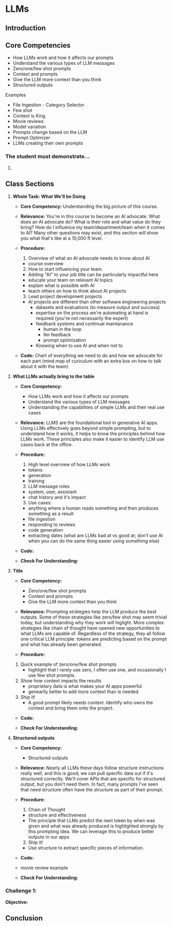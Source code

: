 # LLMs

## Introduction

## Core Competencies

- How LLMs work and how it affects our prompts
- Understand the various types of LLM messages
- Zero/one/few shot prompts
- Context and prompts
- Give the LLM more context than you think
- Structured outputs

Examples
- File Ingestion - Category Selector
- Few shot
- Context is King
- Movie reviews
- Model variation
- Prompts change based on the LLM
- Prompt Optimizer
- LLMs creating their own prompts


### The student must demonstrate...

1. 

## Class Sections

1. **Whole Task: What We'll be Doing**
   
   - **Core Competency:** 
        Understanding the big picture of this course. 
   
   - **Relevance:** 
        You're in this course to become an AI advocate. What does an AI advocate do? What is their role and what value do they bring? How do I influence my team/department/team when it comes to AI? Many other questions may exist, and this section will show you what that's like at a 10,000 ft level. 
   
   - **Procedure:**
      1. Overview of what an AI advocate needs to know about AI
        - course overview
      2. How to start influencing your team. 
        - Adding "AI" to your job title can be particularly impactful here
        - educate your team on relevant AI topics
        - explain what is possible with AI
        - teach others on how to think about AI projects
      3. Lead project development projects
        - AI projects are different than other software engineering projects
            - datasets and evaluations (to measure output and success)
            - expertise on the process we're automating at hand is required (you're not necessarily the expert)
            - feedback systems and continual maintanance
                - human in the loop
                - llm feedback
                - prompt optimization
            - Knowing when to use AI and when not to


   - **Code:**
        Chart of everything we need to do and how we advocate for each part (mind map of curiculum with an extra box on how to talk about it with the team)


1. **What LLMs actually bring to the table**
   
   - **Core Competency:** 
        - How LLMs work and how it affects our prompts
        - Understand the various types of LLM messages
        - Understanding the capabilities of simple LLMs and their real use cases
   
   - **Relevance:** 
        LLMS are the foundational tool in generative AI apps. Using LLMs effectively goes beyond simple prompting, but to understand how it works, it helps to know the principles behind how LLMs work. These principles also make it easier to identify LLM use cases back at the office.

   
   - **Procedure:**
      1. High level overview of how LLMs work
        - tokens
        - generation
        - training
      2. LLM message roles
        - system, user, assistant
        - chat history and it's impact
      3. Use cases:
        - anything where a human reads something and then produces something as a result
        - file ingestion
        - responding to reviews
        - code generation
        - extracting dates (what are LLMs bad at vs good at; don't use AI when you can do the same thing easier using something else)

   - **Code:**
    
    - **Check For Understanding:** 

1. **Title**
   
   - **Core Competency:** 
        - Zero/one/few shot prompts
        - Context and prompts
        - Give the LLM more context than you think
   
   - **Relevance:** 
   Prompting strategies help the LLM produce the best outputs. Some of these strategies like zero/few shot may seem trivial today, but understanding why they work will higlight. More complex strategies like chain of thought have opened new opportunities to what LLMs are capable of. Regardless of the strategy, they all follow one critical LLM principle: tokens are predicting based on the prompt and what has already been generated. 
   
   - **Procedure:**
    1. Quick example of zero/one/few shot prompts
        - highlight that I rarely use zero, I often use one, and occasionally I use few shot prompts.
    2. Show how context impacts the results
        - proprietary data is what makes your AI apps powerful
        - genearlly better to add more context than is needed
    3. Ship it!
        - A good prompt likely needs context. Identify who owns the context and bring them onto the project.

   - **Code:**
    
    - **Check For Understanding:** 

1. **Structured outputs**
   
   - **Core Competency:** 
        - Structured outputs
   
   - **Relevance:** 
    Nearly all LLMs these days follow structure instructions really well, and this is good; we can pull specific data out if it's structured correctly. We'll cover APIs that are specific for structured output, but you don't need them. In fact, many prompts I've seen that need structure often have the structure as part of their prompt.
   
   - **Procedure:**
      1. Chain of Thought
        - structure and effectiveness
        - The principle that LLMs predict the next token by when was given and what was already produced is highlighted strongly by this prompting idea. We can leverage this to produce better outputs in our apps
      2. Ship it!
        - Use structure to extract specific pieces of information.

   - **Code:**
    - movie review example
    
    - **Check For Understanding:** 


### Challenge 1: 

**Objective:** 

## Conclusion




